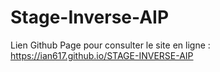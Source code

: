 # Stage-Inverse-AIP
Lien Github Page pour consulter le site en ligne : https://ian617.github.io/STAGE-INVERSE-AIP
